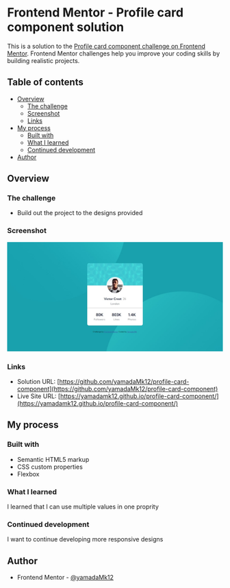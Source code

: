 # Frontend Mentor - Profile card component solution

This is a solution to the [Profile card component challenge on Frontend Mentor](https://www.frontendmentor.io/challenges/profile-card-component-cfArpWshJ). Frontend Mentor challenges help you improve your coding skills by building realistic projects. 

## Table of contents

- [Overview](#overview)
  - [The challenge](#the-challenge)
  - [Screenshot](#screenshot)
  - [Links](#links)
- [My process](#my-process)
  - [Built with](#built-with)
  - [What I learned](#what-i-learned)
  - [Continued development](#continued-development)
- [Author](#author)

## Overview

### The challenge

- Build out the project to the designs provided

### Screenshot

![](./screenshot.jpeg)

### Links

- Solution URL: [https://github.com/yamadaMk12/profile-card-component](https://github.com/yamadaMk12/profile-card-component)
- Live Site URL: [https://yamadamk12.github.io/profile-card-component/](https://yamadamk12.github.io/profile-card-component/)

## My process

### Built with

- Semantic HTML5 markup
- CSS custom properties
- Flexbox

### What I learned

I learned that I can use multiple values in one proprity

### Continued development

I want to continue developing more responsive designs

## Author

- Frontend Mentor - [@yamadaMk12](https://www.frontendmentor.io/profile/yamadaMk12)